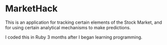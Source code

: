 MarketHack
==========

This is an application for tracking certain elements of the Stock Market, and for using certain analytical mechanisms to make predictions.

I coded this in Ruby 3 months after I began learning programming.
